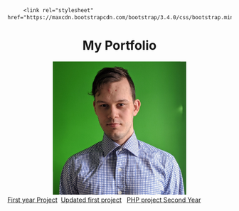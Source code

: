 <head>
		<title>  Danyyil Bun Portfolio</title>
				<link rel="stylesheet" type="text/css" href="bootstrap-4.0.0/css/bootstrap.min.css"/>
				
		 <link rel="stylesheet" href="https://maxcdn.bootstrapcdn.com/bootstrap/3.4.0/css/bootstrap.min.css">
  <script src="https://ajax.googleapis.com/ajax/libs/jquery/3.3.1/jquery.min.js"></script>
  <script src="https://maxcdn.bootstrapcdn.com/bootstrap/3.4.0/js/bootstrap.min.js"></script>	

</head>
<center><h1>My Portfolio</h1>
<img src="IMG_20200517_184122.jpg" height="300" width="300"></center>
<a href="OldVersion/Practice">First year Project</a>&nbsp&nbsp<a href="UpdateVersion/Practice">Updated first project</a>
&nbsp&nbsp<a href="shopingcart.html">PHP project Second Year</a>
